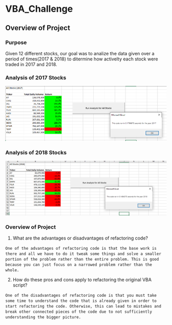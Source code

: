 # VBA_Challenge

## Overview of Project

### Purpose
Given 12 different stocks, our goal was to analize the data given over a period of times(2017 & 2018) to ditermine how activelty each stock were traded in 2017 and 2018. 

### Analysis of 2017 Stocks

![2017 Stocks](/Resources/VBA_Challenge_2017.png)

### Analysis of 2018 Stocks
![2018 Stocks](/Resources/VBA_Challenge_2018.png)

### Overview of Project

1. What are the advantages or disadvantages of refactoring code?
  
  `One of the advantages of refactoring code is that the base work is there and all we have to do it tweak some things and solve a smaller portion of the problem rather than the entire problem. This is good because you can just focus on a narrowed problem rather than the whole.`
  
2. How do these pros and cons apply to refactoring the original VBA script?

  `One of the disadvantages of refactoring code is that you must take some time to understand the code that is already given in order to start refactoring the code. Otherwise, this can lead to mistakes and break other connected pieces of the code due to not sufficiently understanding the bigger picture.`




